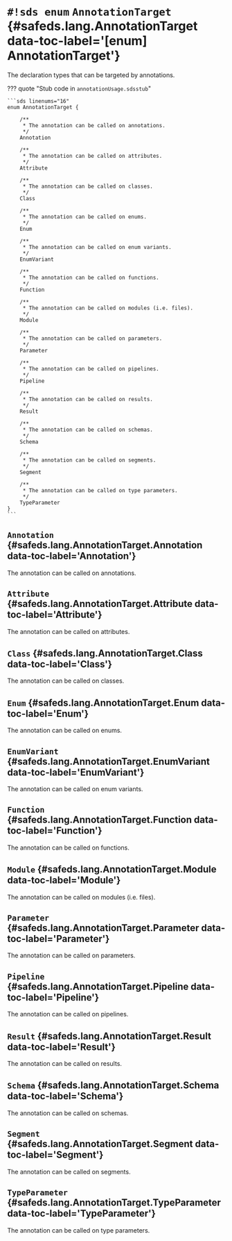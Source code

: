 # `#!sds enum` `AnnotationTarget` {#safeds.lang.AnnotationTarget data-toc-label='[enum] AnnotationTarget'}

The declaration types that can be targeted by annotations.

??? quote "Stub code in `annotationUsage.sdsstub`"

    ```sds linenums="16"
    enum AnnotationTarget {

        /**
         * The annotation can be called on annotations.
         */
        Annotation

        /**
         * The annotation can be called on attributes.
         */
        Attribute

        /**
         * The annotation can be called on classes.
         */
        Class

        /**
         * The annotation can be called on enums.
         */
        Enum

        /**
         * The annotation can be called on enum variants.
         */
        EnumVariant

        /**
         * The annotation can be called on functions.
         */
        Function

        /**
         * The annotation can be called on modules (i.e. files).
         */
        Module

        /**
         * The annotation can be called on parameters.
         */
        Parameter

        /**
         * The annotation can be called on pipelines.
         */
        Pipeline

        /**
         * The annotation can be called on results.
         */
        Result

        /**
         * The annotation can be called on schemas.
         */
        Schema

        /**
         * The annotation can be called on segments.
         */
        Segment

        /**
         * The annotation can be called on type parameters.
         */
        TypeParameter
    }
    ```

## `Annotation` {#safeds.lang.AnnotationTarget.Annotation data-toc-label='Annotation'}

The annotation can be called on annotations.

## `Attribute` {#safeds.lang.AnnotationTarget.Attribute data-toc-label='Attribute'}

The annotation can be called on attributes.

## `Class` {#safeds.lang.AnnotationTarget.Class data-toc-label='Class'}

The annotation can be called on classes.

## `Enum` {#safeds.lang.AnnotationTarget.Enum data-toc-label='Enum'}

The annotation can be called on enums.

## `EnumVariant` {#safeds.lang.AnnotationTarget.EnumVariant data-toc-label='EnumVariant'}

The annotation can be called on enum variants.

## `Function` {#safeds.lang.AnnotationTarget.Function data-toc-label='Function'}

The annotation can be called on functions.

## `Module` {#safeds.lang.AnnotationTarget.Module data-toc-label='Module'}

The annotation can be called on modules (i.e. files).

## `Parameter` {#safeds.lang.AnnotationTarget.Parameter data-toc-label='Parameter'}

The annotation can be called on parameters.

## `Pipeline` {#safeds.lang.AnnotationTarget.Pipeline data-toc-label='Pipeline'}

The annotation can be called on pipelines.

## `Result` {#safeds.lang.AnnotationTarget.Result data-toc-label='Result'}

The annotation can be called on results.

## `Schema` {#safeds.lang.AnnotationTarget.Schema data-toc-label='Schema'}

The annotation can be called on schemas.

## `Segment` {#safeds.lang.AnnotationTarget.Segment data-toc-label='Segment'}

The annotation can be called on segments.

## `TypeParameter` {#safeds.lang.AnnotationTarget.TypeParameter data-toc-label='TypeParameter'}

The annotation can be called on type parameters.
